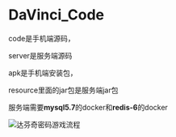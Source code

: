 # DaVinci_Code
code是手机端源码，

server是服务端源码

apk是手机端安装包，

resource里面的jar包是服务端jar包

服务端需要**mysql5.7**的docker和**redis-6**的docker

![达芬奇密码游戏流程](https://github.com/limboline/DaVinci-Code/blob/main/%E8%BE%BE%E8%8A%AC%E5%A5%87%E5%AF%86%E7%A0%81%E6%B8%B8%E6%88%8F%E6%B5%81%E7%A8%8B.jpg)
